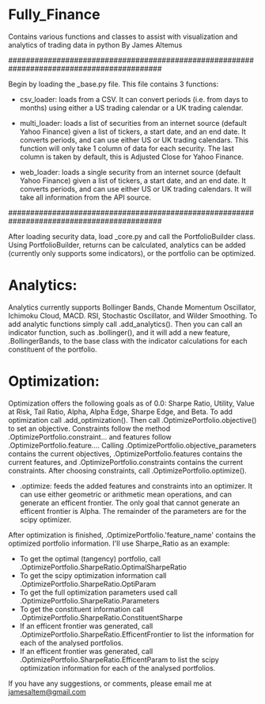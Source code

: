 # Fully_Finance
Contains various functions and classes to assist with visualization and analytics of trading data in python
By James Altemus

###########################################################################################

Begin by loading the _base.py file. This file contains 3 functions:
* csv_loader: loads from a CSV. It can convert periods (i.e. from days to months) using either a US trading calendar or a UK trading calendar.

* multi_loader: loads a list of securities from an internet source (default Yahoo Finance) given a list of tickers, a start date, and an end date.
		It converts periods, and can use either US or UK trading calendars. This function will only take 1 column of data for each security.
		The last column is taken by default, this is Adjusted Close for Yahoo Finance.

* web_loader: loads a single security from an internet source (default Yahoo Finance) given a list of tickers, a start date, and an end date.
	      It converts periods, and can use either US or UK trading calendars. It will take all information from the API source.

###########################################################################################

After loading security data, load _core.py and call the PortfolioBuilder class.
Using PortfolioBuilder, returns can be calculated, analytics can be added (currently only supports some indicators), or the portfolio can be optimized.

# Analytics:
Analytics currently supports Bollinger Bands, Chande Momentum Oscillator, Ichimoku Cloud, MACD. RSI, Stochastic Oscillator, and Wilder Smoothing.
To add analytic functions simply call .add_analytics(). Then you can call an indicator function, such as .bollinger(), and it will add a new feature, .BollingerBands,
to the base class with the indicator calculations for each constituent of the portfolio.

# Optimization:
Optimization offers the following goals as of 0.0: Sharpe Ratio, Utility, Value at Risk, Tail Ratio, Alpha, Alpha Edge, Sharpe Edge, and Beta.
To add optimization call .add_optimization(). Then call .OptimizePortfolio.objective() to set an objective. Constraints follow the method .OptimizePortfolio.constraint...
and features follow .OptimizePortfolio.feature.... Calling .OptimizePortfolio.objective_parameters contains the current objectives, .OptimizePortfolio.features
contains the current features, and .OptimizePortfolio.constraints contains the current constraints. After choosing constraints, call .OptimizePortfolio.optimize().
* .optimize: feeds the added features and constraints into an optimizer. It can use either geometric or arithmetic mean operations, and can generate an efficent frontier.
	     The only goal that cannot generate an efficent frontier is Alpha. The remainder of the parameters are for the scipy optimizer.

After optimization is finished, .OptimizePortfolio.'feature_name' contains the optimized portfolio information. I'll use Sharpe_Ratio as an example:
* To get the optimal (tangency) portfolio, call .OptimizePortfolio.SharpeRatio.OptimalSharpeRatio
* To get the scipy optimization information call .OptimizePortfolio.SharpeRatio.OptiParam
* To get the full optimization parameters used call .OptimizePortfolio.SharpeRatio.Parameters
* To get the constituent information call .OptimizePortfolio.SharpeRatio.ConstituentSharpe
* If an efficent frontier was generated, call .OptimizePortfolio.SharpeRatio.EfficentFrontier to list the information for each of the analysed portfolios.
* If an efficent frontier was generated, call .OptimizePortfolio.SharpeRatio.EfficentParam to list the scipy optimization information for each of the analysed portfolios.

If you have any suggestions, or comments, please email me at jamesaltem@gmail.com
